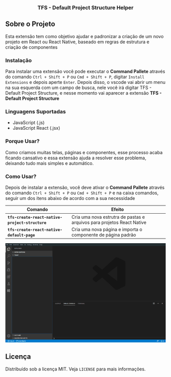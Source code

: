 <h3 align="center">TFS - Default Project Structure Helper</h3>
 
## Sobre o Projeto

Esta extensão tem como objetivo ajudar e padronizar a criação de um novo projeto em React ou React Native, baseado em regras de estrutura e criação de componentes

### Instalação

Para instalar uma extensão você pode executar o **Command Pallete** através do comando `Ctrl + Shift + P` ou `Cmd + Shift + P`, digitar `Install Extensions` e depois aperte `Enter`.
Depois disso, o vscode vai abrir um menu na sua esquerda com um campo de busca, nele você irá digitar TFS - Default Project Structure, e nesse momento vai aparecer a extensão **TFS - Default Project Structure** 

### Linguagens Suportadas

- JavaScript (.js)
- JavaScript React (.jsx)

### Porque Usar?
Como criamos muitas telas, páginas e componentes, esse processo acaba ficando cansativo e essa extensão ajuda a resolver esse problema, deixando tudo mais simples e automático.

### Como Usar?
Depois de instalar a extensão, você deve ativar o **Command Pallete** através do comando `Ctrl + Shift + P` ou `Cmd + Shift + P` e na caixa comandos, seguir um dos itens abaixo de acordo com a sua necessidade

|                                         Comando | Efeito                                                         |
| ------------------------------------------------| -------------------------------------------------------------- |
| **`tfs-create-react-native-project-structure`** | Cria uma nova estrutra de pastas e arquivos para projetos React Native|
| **`tfs-create-react-native-default-page`** | Cria uma nova página e importa o componente de página padrão|                                             |

![TFS Default Project Structure Helper](src/images/intro.gif)

## Licença

Distribuído sob a licença MIT. Veja `LICENSE` para mais informações.